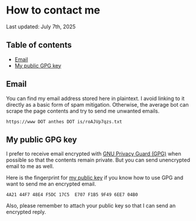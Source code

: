 # How to contact me

Last updated: July 7th, 2025

## Table of contents

<!-- mtoc-start -->

- [Email](#email)
- [My public GPG key](#my-public-gpg-key)

<!-- mtoc-end -->

## Email

You can find my email address stored here in plaintext. I avoid linking
to it directly as a basic form of spam mitigation. Otherwise, the
average bot can scrape the page contents and try to send me unwanted
emails.

    https://www DOT anthes DOT is/roAJVp7qzs.txt

## My public GPG key

I prefer to receive email encrypted with [GNU Privacy Guard
(GPG)](https://www.gnupg.org/) when possible so that the contents remain
private. But you can send unencrypted email to me as well.

Here is the fingerprint for [my public
key](/pubkeys/F1B59F496EE704B0.asc) if you know how to
use GPG and want to send me an encrypted email.

    4A21 44F7 48E4 F5DC 17C5  E707 F1B5 9F49 6EE7 04B0

Also, please remember to attach your public key so that I can send an
encrypted reply.

